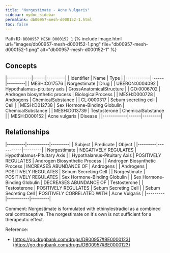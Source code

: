 ```yaml
---
title: "Norgestimate - Acne Vulgaris"
sidebar: mydoc_sidebar
permalink: db00957-mesh-d000152-1.html
toc: false 
---
```



Path ID: `DB00957_MESH_D000152_1`
{% include image.html url="images/db00957-mesh-d000152-1.png" file="db00957-mesh-d000152-1.png" alt="db00957-mesh-d000152-1" %}

## Concepts

|------------|------|---------|
| Identifier | Name | Type    |
|------------|------|---------|
| MESH:C017576 | Norgestimate | Drug |
| UBERON:0004092 | Hypothalamus-pituitary axis | GrossAnatomicalStructure |
| GO:0006702 | Androgen biosynthetic process | BiologicalProcess |
| MESH:D000728 | Androgens | ChemicalSubstance |
| CL:0000317 | Sebum secreting cell | Cell |
| MESH:D012738 | Sex Hormone-Binding Globulin | ChemicalSubstance |
| MESH:D013739 | Testosterone | ChemicalSubstance |
| MESH:D000152 | Acne vulgaris | Disease |
|------------|------|---------|

## Relationships

|---------|-----------|---------|
| Subject | Predicate | Object  |
|---------|-----------|---------|
| Norgestimate | NEGATIVELY REGULATES | Hypothalamus-Pituitary Axis |
| Hypothalamus-Pituitary Axis | POSITIVELY REGULATES | Androgen Biosynthetic Process |
| Androgen Biosynthetic Process | INCREASES ABUNDANCE OF | Androgens |
| Androgens | POSITIVELY REGULATES | Sebum Secreting Cell |
| Norgestimate | POSITIVELY REGULATES | Sex Hormone-Binding Globulin |
| Sex Hormone-Binding Globulin | DECREASES ABUNDANCE OF | Testosterone |
| Testosterone | POSITIVELY REGULATES | Sebum Secreting Cell |
| Sebum Secreting Cell | POSITIVELY CORRELATED WITH | Acne Vulgaris |
|---------|-----------|---------|

Comment: Norgestimate is formulated with ethinylestradiol as a combined oral contraceptive. The norgestimate on it's own is not sufficient for a therapeutic effect.

Reference: 
  - [https://go.drugbank.com/drugs/DB00957#BE0000123](https://go.drugbank.com/drugs/DB00957#BE0000123)
